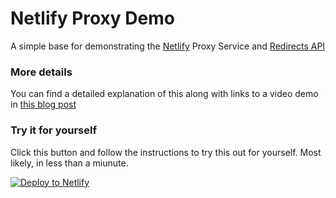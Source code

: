 # Netlify Proxy Demo

A simple base for demonstrating the [Netlify](https://netlify.com?utm_source=github&utm_medium=proxy-demo-pnh&utm_campaign=devex) Proxy Service and [Redirects API](https://docs.netlify.com/routing/redirects/?utm_source=github&utm_medium=proxy-demo-pnh&utm_campaign=devex)

### More details

You can find a detailed explanation of this along with links to a video demo in [this blog post](https://www.netlify.com/blog/2020/03/19/learn-how-to-add-jamstack-to-your-infrastructure-in-8-minutes/?utm_source=github&utm_medium=fcc-demos-pnh&utm_campaign=devex)


### Try it for yourself

Click this button and follow the instructions to try this out for yourself. Most likely, in less than a miunute.

[![Deploy to Netlify](https://www.netlify.com/img/deploy/button.svg)](https://app.netlify.com/start/deploy?repository=https://github.com/pmbeman/netlify-proxy-demo-1&utm_source=github&utm_medium=proxy-demo-pnh&utm_campaign=devex)
